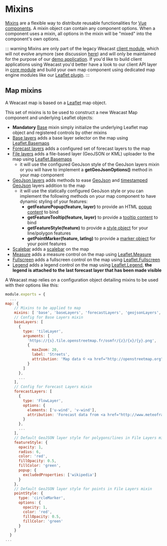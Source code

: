 # Mixins

[Mixins](https://vuejs.org/v2/guide/mixins.html) are a flexible way to distribute reusable functionalities for [Vue components](https://vuejs.org/v2/guide/components.html). A mixin object can contain any component options. When a component uses a mixin, all options in the mixin will be "mixed" into the component's own options.

::: warning
Mixins are only part of the legacy Weacast [client module](https://github.com/weacast/weacast-client), which will not evolve anymore (see discussion [here](https://github.com/weacast/weacast-client/issues/6)) and will only be maintained for the purpose of our [demo application](https://github.com/weacast/weacast). If you'd like to build client applications using Weacast you'd better have a look to our client API layer in [core module](https://github.com/weacast/weacast-core) and build your own map component using dedicated map engine modules like our [Leaflet plugin](https://github.com/weacast/weacast-leaflet).
:::

## Map mixins

A Weacast map is based on a [Leaflet](http://leafletjs.com/) map object.

This set of mixins is to be used to construct a new Weacast Map component and underlying Leaflet objects:
* **Mandatory** [Base](https://github.com/weacast/weacast-client/blob/master/src/mixins/map/mixin.base.js) mixin simply initialize the underlying Leaflet map object and registered controls by other mixins
* [Base layers](https://github.com/weacast/weacast-client/blob/master/src/mixins/map/mixin.base-layers.js) adds a base layer selector on the map using [Leaflet.Basemaps](https://github.com/consbio/Leaflet.Basemaps)
* [Forecast layers](https://github.com/weacast/weacast-client/blob/master/src/mixins/map/mixin.forecast-layers.js) adds a configured set of forecast layers to the map
* [File layers](https://github.com/weacast/weacast-client/blob/master/src/mixins/map/mixin.file-layers.js) adds a file-based layer (GeoJSON or KML) uploader to the map using [Leaflet.Basemaps](https://github.com/consbio/Leaflet.Basemaps)
  * it will use the configured GeoJson style of the GeoJson layers mixin or you will have to implement a **getGeoJsonOptions()** method in your map component
* [GeoJson layers](https://github.com/weacast/weacast-client/blob/master/src/mixins/map/mixin.geojson-layers.js) adds methods to ease [GeoJson](http://leafletjs.com/reference-1.0.3.html#geojson) and [timestamped GeoJson](./LAYERS#feature-layers) layers addition to the map
  * it will use the statically configured GeoJson style or you can implement the following methods on your map component to have dynamic styling of your features:
    * **getFeaturePopup(feature, layer)** to provide an HTML [popup content](http://leafletjs.com/reference-1.1.0.html#popup) to bind
    * **getFeatureTooltip(feature, layer)** to provide a [tooltip content](http://leafletjs.com/reference-1.1.0.html#tooltip) to bind
    * **getFeatureStyle(feature)** to provide a [style object](http://leafletjs.com/reference-1.1.0.html#path-option) for your line/polygon features
    * **getPointMarker(feature, latlng)** to provide a [marker object](http://leafletjs.com/reference-1.1.0.html#marker) for your point features
* [Scalebar](https://github.com/weacast/weacast-client/blob/master/src/mixins/map/mixin.scalebar.js) adds a [scalebar](http://leafletjs.com/reference-1.0.3.html#control-scale) on the map
* [Measure](https://github.com/weacast/weacast-client/blob/master/src/mixins/map/mixin.measure.js) adds a measure control on the map using [Leaflet.Measure](https://github.com/ljagis/leaflet-measure)
* [Fullscreen](https://github.com/weacast/weacast-client/blob/master/src/mixins/map/mixin.fullscreen.js) adds a fullscreen control on the map using [Leaflet.Fullscreen](https://github.com/Leaflet/Leaflet.fullscreen)
* [Legend](https://github.com/weacast/weacast-client/blob/master/src/mixins/map/mixin.legend.js) adds a legend control on the map using [Leaflet.Legend](https://github.com/mikeskaug/Leaflet.Legend), **the legend is attached to the last forecast layer that has been made visible**

A Weacast map relies on a configuration object detailing mixins to be used with their options like this:

```javascript
module.exports = {
  ...
map: {
    // Mixins to be applied to map
    mixins: [ 'base', 'baseLayers', 'forecastLayers', 'geojsonLayers', 'fileLayers', 'fullscreen', 'measure', 'scalebar', 'legend' ],
    // Config for Base Layers mixin
    baseLayers: [
      {
        type: 'tileLayer',
        arguments: [
          'https://{s}.tile.openstreetmap.fr/osmfr/{z}/{x}/{y}.png',
          {
            maxZoom: 20,
            label: 'Streets',
            attribution: 'Map data © <a href="http://openstreetmap.org">OpenStreetMap</a> contributors'
          }
        ]
      },
      ...
    ],
    // Config for Forecast Layers mixin
    forecastLayers: [
      {
        type: 'FlowLayer',
        options: {
          elements: ['u-wind', 'v-wind'],
          attribution: 'Forecast data from <a href="http://www.meteofrance.com">Météo-France</a>',
        }
      },
      ...
    ],
    // Default GeoJSON layer style for polygons/lines in File Layers mixin
    featureStyle: {
      opacity: 1,
      radius: 6,
      color: 'red',
      fillOpacity: 0.5,
      fillColor: 'green',
      popup: {
        excludedProperties: ['wikipedia']
      }
    },
    // Default GeoJSON layer style for points in File Layers mixin
    pointStyle: {
      type: 'circleMarker',
      options: {
        opacity: 1,
        color: 'red',
        fillOpacity: 0.5,
        fillColor: 'green'
      }
    }
  }
...
```
